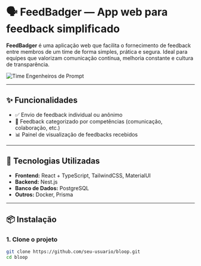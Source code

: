 # 🗣️ FeedBadger — App web para feedback simplificado

**FeedBadger** é uma aplicação web que facilita o fornecimento de feedback entre membros de um time de forma simples, prática e segura. Ideal para equipes que valorizam comunicação contínua, melhoria constante e cultura de transparência.

![Time Engenheiros de Prompt](docs/screenshot.png) 

---

## ✨ Funcionalidades

- ✅ Envio de feedback individual ou anônimo
- 💬 Feedback categorizado por competências (comunicação, colaboração, etc.)
- 📊 Painel de visualização de feedbacks recebidos

---

## 🧰 Tecnologias Utilizadas

- **Frontend:** React + TypeScript, TailwindCSS, MaterialUI
- **Backend:** Nest.js
- **Banco de Dados:** PostgreSQL
- **Outros:** Docker, Prisma

---

## 📦 Instalação

### 1. Clone o projeto
```bash
git clone https://github.com/seu-usuario/bloop.git
cd bloop
